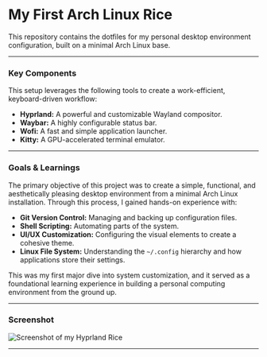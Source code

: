 # My First Arch Linux Rice

This repository contains the dotfiles for my personal desktop environment configuration, built on a minimal Arch Linux base.

---

### **Key Components**

This setup leverages the following tools to create a work-efficient, keyboard-driven workflow:

* **Hyprland:** A powerful and customizable Wayland compositor.
* **Waybar:** A highly configurable status bar.
* **Wofi:** A fast and simple application launcher.
* **Kitty:** A GPU-accelerated terminal emulator.

---

### **Goals & Learnings**

The primary objective of this project was to create a simple, functional, and aesthetically pleasing desktop environment from a minimal Arch Linux installation. Through this process, I gained hands-on experience with:

* **Git Version Control:** Managing and backing up configuration files.
* **Shell Scripting:** Automating parts of the system.
* **UI/UX Customization:** Configuring the visual elements to create a cohesive theme.
* **Linux File System:** Understanding the `~/.config` hierarchy and how applications store their settings.

This was my first major dive into system customization, and it served as a foundational learning experience in building a personal computing environment from the ground up.

---

### **Screenshot**

![Screenshot of my Hyprland Rice](/home/blwnaway/Pictures/2025-07-30-175713_hyprshot.png)

---








